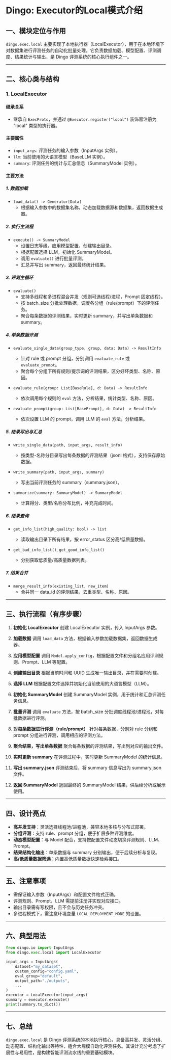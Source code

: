 # Dingo: Executor的Local模式介绍

## 一、模块定位与作用

`dingo.exec.local` 主要实现了本地执行器（LocalExecutor），用于在本地环境下对数据集进行评测任务的自动化批量处理。它负责数据加载、模型配置、评测调度、结果统计与输出，是 Dingo 评测系统的核心执行组件之一。

---

## 二、核心类与结构

### 1. LocalExecutor

#### 继承关系

- 继承自 `ExecProto`，并通过 `@Executor.register("local")` 装饰器注册为 "local" 类型的执行器。

#### 主要属性

- `input_args`: 评测任务的输入参数（InputArgs 实例）。
- `llm`: 当前使用的大语言模型（BaseLLM 实例）。
- `summary`: 评测任务的统计与汇总信息（SummaryModel 实例）。

#### 主要方法

##### 1. 数据加载

- `load_data() -> Generator[Data]`
  - 根据输入参数中的数据集名称，动态加载数据源和数据集，返回数据生成器。

##### 2. 执行主流程

- `execute() -> SummaryModel`
  - 设置日志等级，应用模型配置，创建输出目录。
  - 根据配置选择 LLM，初始化 SummaryModel。
  - 调用 `evaluate()` 进行批量评测。
  - 汇总并写出 summary，返回最终统计结果。

##### 3. 评测主循环

- `evaluate()`
  - 支持多线程和多进程混合并发（规则可选线程/进程，Prompt 固定线程）。
  - 按 batch_size 分批处理数据，调度各分组（rule/prompt）下的评测任务。
  - 聚合每条数据的评测结果，实时更新 summary，并写出单条数据和 summary。

##### 4. 单条数据评测

- `evaluate_single_data(group_type, group, data: Data) -> ResultInfo`
  - 针对 rule 或 prompt 分组，分别调用 `evaluate_rule` 或 `evaluate_prompt`。
  - 聚合每个分组下所有规则/提示词的评测结果，区分好坏类型、名称、原因。

- `evaluate_rule(group: List[BaseRule], d: Data) -> ResultInfo`
  - 依次调用每个规则的 `eval` 方法，分析结果，统计类型、名称、原因。

- `evaluate_prompt(group: List[BasePrompt], d: Data) -> ResultInfo`
  - 依次设置 LLM 的 prompt，调用 LLM 的 `eval` 方法，分析结果。

##### 5. 结果写出与汇总

- `write_single_data(path, input_args, result_info)`
  - 按类型-名称分目录写出每条数据的评测结果（jsonl 格式），支持保存原始数据。

- `write_summary(path, input_args, summary)`
  - 写出当前评测任务的 summary（summary.json）。

- `summarize(summary: SummaryModel) -> SummaryModel`
  - 计算得分、类型/名称分布比例，补充完成时间。

##### 6. 结果查询

- `get_info_list(high_quality: bool) -> list`
  - 读取输出目录下所有结果，按 error_status 区分高/低质量数据。

- `get_bad_info_list()`, `get_good_info_list()`
  - 分别获取低质量/高质量数据列表。

##### 7. 结果合并

- `merge_result_info(existing_list, new_item)`
  - 合并同一 data_id 的评测结果，去重类型、名称、原因。

---

## 三、执行流程（有序步骤）

1. **初始化 LocalExecutor**
   创建 LocalExecutor 实例，传入 InputArgs 参数。

2. **加载数据**
   调用 `load_data` 方法，根据输入参数加载数据集，返回数据生成器。

3. **应用模型配置**
   调用 `Model.apply_config`，根据配置文件和分组名应用评测规则、Prompt、LLM 等配置。

4. **创建输出目录**
   根据当前时间和 UUID 生成唯一输出目录，并在需要时创建。

5. **选择 LLM**
   根据配置文件选择并初始化当前使用的大语言模型（LLM）。

6. **初始化 SummaryModel**
   创建 SummaryModel 实例，用于统计和汇总评测任务信息。

7. **批量评测**
   调用 `evaluate` 方法，按 batch_size 分批调度线程池/进程池，对每批数据进行评测。

8. **对每条数据进行评测（rule/prompt）**
   针对每条数据，分别对 rule 分组和 prompt 分组进行评测，调用相应的评测方法。

9. **聚合结果，写出单条数据**
   聚合每条数据的评测结果，写出到对应的输出文件。

10. **实时更新 summary**
    在评测过程中，实时更新 SummaryModel 的统计信息。

11. **写出 summary.json**
    评测结束后，将 summary 信息写出为 summary.json 文件。

12. **返回 SummaryModel**
    返回最终的 SummaryModel 结果，供后续分析或展示使用。

---

## 四、设计亮点

- **高并发支持**：灵活选择线程池/进程池，兼容本地多核与分布式部署。
- **分组评测**：支持 rule、prompt 分组，便于扩展多种评测维度。
- **动态模型配置**：与 Model 配合，支持按配置文件动态切换评测规则、LLM、Prompt。
- **结果结构化输出**：单条数据与 summary 分别输出，便于后续分析与复现。
- **高/低质量数据筛选**：内置高低质量数据快速检索接口。

---

## 五、注意事项

- 需保证输入参数（InputArgs）和配置文件格式正确。
- 评测规则、Prompt、LLM 需提前注册并实现对应接口。
- 输出目录需有写权限，且不会与历史任务冲突。
- 多进程模式下，需注意环境变量 `LOCAL_DEPLOYMENT_MODE` 的设置。

---

## 六、典型用法

```python
from dingo.io import InputArgs
from dingo.exec.local import LocalExecutor

input_args = InputArgs(
    dataset="my_dataset",
    custom_config="config.yaml",
    eval_group="default",
    output_path="./outputs",
    ...
)
executor = LocalExecutor(input_args)
summary = executor.execute()
print(summary.to_dict())
```

---

## 七、总结

`dingo.exec.local` 是 Dingo 评测系统的本地执行核心，具备高并发、灵活分组、动态配置、结构化输出等特性，适合大规模自动化评测任务。其设计充分考虑了扩展性与易用性，是构建智能评测流水线的重要基础模块。
